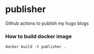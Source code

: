 # publisher
Github actions to publish my hugo blogs





### How to build docker image

```
docker build -t publisher .
```